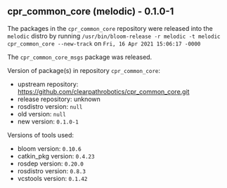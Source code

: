 ## cpr_common_core (melodic) - 0.1.0-1

The packages in the `cpr_common_core` repository were released into the `melodic` distro by running `/usr/bin/bloom-release -r melodic -t melodic cpr_common_core --new-track` on `Fri, 16 Apr 2021 15:06:17 -0000`

The `cpr_common_core_msgs` package was released.

Version of package(s) in repository `cpr_common_core`:

- upstream repository: https://github.com/clearpathrobotics/cpr_common_core.git
- release repository: unknown
- rosdistro version: `null`
- old version: `null`
- new version: `0.1.0-1`

Versions of tools used:

- bloom version: `0.10.6`
- catkin_pkg version: `0.4.23`
- rosdep version: `0.20.0`
- rosdistro version: `0.8.3`
- vcstools version: `0.1.42`


